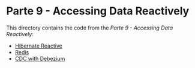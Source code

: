 # Parte 9 - Accessing Data Reactively

This directory contains the code from the _Parte 9 - Accessing Data Reactively_:

* [Hibernate Reactive](./hibernate-reactive)
* [Redis](./redis)
* [CDC with Debezium](./debezium)
